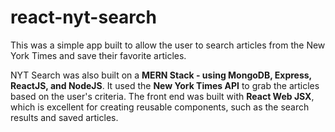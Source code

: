 # react-nyt-search

This was a simple app built to allow the user to search articles from the New York Times and save their favorite articles. 

NYT Search was also built on a **MERN Stack - using MongoDB, Express, ReactJS, and NodeJS**. It used the **New York Times API** to grab the articles based on the user's criteria. The front end was built with **React Web JSX**, which is excellent for creating reusable components, such as the search results and saved articles.
